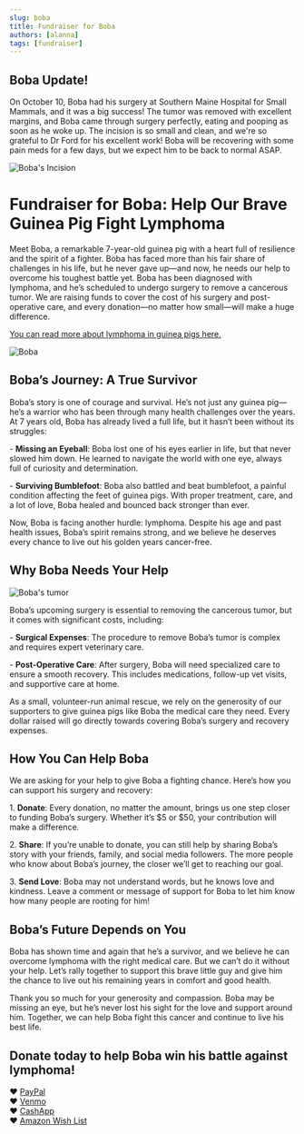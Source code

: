 ```yaml
---
slug: boba
title: Fundraiser for Boba
authors: [alanna]
tags: [fundraiser]
---
```


## Boba Update!

On October 10, Boba had his surgery at Southern Maine Hospital for Small Mammals, and it was a big success! The tumor was removed with excellent margins, and Boba came through surgery perfectly, eating and pooping as soon as he woke up. The incision is so small and clean, and we're so grateful to Dr Ford for his excellent work! Boba will be recovering with some pain meds for a few days, but we expect him to be back to normal ASAP. 

![Boba's Incision](boba-incision.jpeg)

# Fundraiser for Boba: Help Our Brave Guinea Pig Fight Lymphoma

Meet Boba, a remarkable 7-year-old guinea pig with a heart full of resilience and the spirit of a fighter. Boba has faced more than his fair share of challenges in his life, but he never gave up—and now, he needs our help to overcome his toughest battle yet. Boba has been diagnosed with lymphoma, and he’s scheduled to undergo surgery to remove a cancerous tumor. We are raising funds to cover the cost of his surgery and post-operative care, and every donation—no matter how small—will make a huge difference.

[You can read more about lymphoma in guinea pigs here.](../../docs/Guinea%20Pigs/lymphoma)

![Boba](boba2.jpeg)

<!-- truncate -->

## Boba’s Journey: A True Survivor

Boba’s story is one of courage and survival. He’s not just any guinea pig—he’s a warrior who has been through many health challenges over the years. At 7 years old, Boba has already lived a full life, but it hasn’t been without its struggles:

\- **Missing an Eyeball**: Boba lost one of his eyes earlier in life, but that never slowed him down. He learned to navigate the world with one eye, always full of curiosity and determination.  
    
\- **Surviving Bumblefoot**: Boba also battled and beat bumblefoot, a painful condition affecting the feet of guinea pigs. With proper treatment, care, and a lot of love, Boba healed and bounced back stronger than ever.

Now, Boba is facing another hurdle: lymphoma. Despite his age and past health issues, Boba’s spirit remains strong, and we believe he deserves every chance to live out his golden years cancer-free.

## Why Boba Needs Your Help

![Boba's tumor](boba.jpeg)


Boba’s upcoming surgery is essential to removing the cancerous tumor, but it comes with significant costs, including:

\- **Surgical Expenses**: The procedure to remove Boba’s tumor is complex and requires expert veterinary care.  
    
\- **Post-Operative Care**: After surgery, Boba will need specialized care to ensure a smooth recovery. This includes medications, follow-up vet visits, and supportive care at home.

As a small, volunteer-run animal rescue, we rely on the generosity of our supporters to give guinea pigs like Boba the medical care they need. Every dollar raised will go directly towards covering Boba’s surgery and recovery expenses.

## How You Can Help Boba

We are asking for your help to give Boba a fighting chance. Here’s how you can support his surgery and recovery:

1\. **Donate**: Every donation, no matter the amount, brings us one step closer to funding Boba’s surgery. Whether it’s $5 or $50, your contribution will make a difference.

2\. **Share**: If you’re unable to donate, you can still help by sharing Boba’s story with your friends, family, and social media followers. The more people who know about Boba’s journey, the closer we’ll get to reaching our goal.

3\. **Send Love**: Boba may not understand words, but he knows love and kindness. Leave a comment or message of support for Boba to let him know how many people are rooting for him\!

## Boba’s Future Depends on You

Boba has shown time and again that he’s a survivor, and we believe he can overcome lymphoma with the right medical care. But we can’t do it without your help. Let’s rally together to support this brave little guy and give him the chance to live out his remaining years in comfort and good health.

Thank you so much for your generosity and compassion. Boba may be missing an eye, but he’s never lost his sight for the love and support around him. Together, we can help Boba fight this cancer and continue to live his best life.

## Donate today to help Boba win his battle against lymphoma\!

❤ [PayPal](https://www.paypal.com/ncp/payment/8SJFNZQVMQ452)    
❤ [Venmo](https://account.venmo.com/u/haltrescue)    
❤ [CashApp](https://cash.app/$Haltrescue)    
❤ [Amazon Wish List](https://bit.ly/halt-piggies)    

